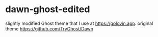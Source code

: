 # dawn-ghost-edited
slightly modified Ghost theme that I use at https://golovin.app. original theme https://github.com/TryGhost/Dawn
